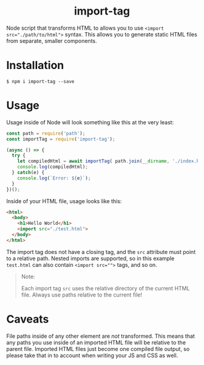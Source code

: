 <h1 align="center">import-tag</h1>

Node script that transforms HTML to allows you to use `<import src="./path/to/html">` syntax. This allows you to generate static HTML files from separate, smaller components.

# Installation
```
$ npm i import-tag --save
```

# Usage

Usage inside of Node will look something like this at the very least:
```javascript
const path = require('path');
const importTag = require('import-tag');

(async () => {
  try {
    let compiledHtml = await importTag( path.join(__dirname, './index.html') );
    console.log(compiledHtml);
  } catch(e) {
    console.log(`Error: ${e}`);
  }
})();
```

Inside of your HTML file, usage looks like this:
```html
<html>
  <body>        
    <h1>Hello World</h1>
    <import src="./test.html">
  </body>
</html>
```

The import tag does not have a closing tag, and the `src` attribute must point to a relative path. Nested imports are supported, so in this example `test.html` can also contain `<import src="">` tags, and so on.

> Note:
>
> Each import tag `src` uses the relative directory of the current HTML file. Always use paths relative to the current file!

# Caveats

File paths inside of any other element are *not* transformed. This means that any paths you use inside of an imported HTML file will be relative to the parent file. Imported HTML files just become one compiled file output, so please take that in to account when writing your JS and CSS as well.
